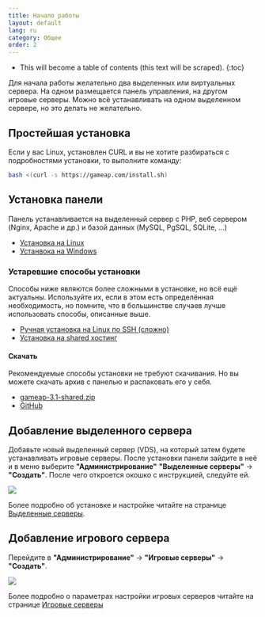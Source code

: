 ```yaml
---
title: Начало работы
layout: default
lang: ru
category: Общее
order: 2
---
```


* This will become a table of contents (this text will be scraped).
{:toc}

Для начала работы желательно два выделенных или виртуальных сервера. На одном размещается панель управления, на другом игровые серверы. Можно всё устанавливать на одном выделенном сервере, но это делать не желательно.

## Простейшая установка

Если у вас Linux, установлен CURL и вы не хотите разбираться с подробностями установки, то выполните команду:
```bash
bash <(curl -s https://gameap.com/install.sh)
```

## Установка панели

Панель устанавливается на выделенный сервер с PHP, веб сервером (Nginx, Apache и др.) и базой данных (MySQL, PgSQL, SQLite, ...)

* [Установка на Linux](/ru/install/install_on_linux.html)
* [Устанвока на Windows](/ru/install/install_on_windows.html)

### Устаревшие способы установки

Способы ниже являются более сложными в установке, но всё ещё актуальны.
Используйте их, если в этом есть определённая необходимость, но помните, что в большинстве 
случаев лучше использовать способы, описанные выше.

* [Ручная установка на Linux по SSH (сложно)](/ru/manual_install.html)
* [Установка на shared хостинг](/ru/shared_install.html)

#### Скачать

Рекомендуемые способы установки не требуют скачивания. Но вы можете скачать архив с панелью и распаковать его у себя.

* [gameap-3.1-shared.zip](https://packages.gameap.com/gameap/gameap-3.1-shared.zip)
* [GitHub](https://github.com/et-nik/gameap)

## Добавление выделенного сервера

Добавьте новый выделенный сервер (VDS), на который затем будете устанавливать игровые серверы. 
После установки панели зайдите в неё и в меню выберите **"Администрирование"** **"Выделенные серверы"** -> **"Создать"**. После
чего откроется окошко с инструкцией, следуйте ей.

![](/images/ru/get_started/add_dedicated_server.gif)

Более подробно об установке и настройке читайте на странице [Выделенные серверы](/ru/gameap_configure/dedicated_servers.html).

## Добавление игрового сервера

Перейдите в **"Администрирование"** -> **"Игровые серверы"** -> **"Создать"**.

![](/images/ru/get_started/add_game_server.gif)

Более подробно о параметрах настройки игровых серверов читайте на странице [Игровые серверы](/ru/gameap_configure/game_servers.html)